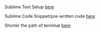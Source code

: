 Sublime Text Setup [here](https://www.youtube.com/watch?v=GIwAsRNnoSI&ab_channel=ZebraCode)

Sublime Code Snippet/pre-written code  [here](https://www.geeksforgeeks.org/how-to-create-snippets-in-sublime-text/)

Shorter the path of terminal [here](https://superuser.com/questions/446827/configure-windows-powershell-to-display-only-the-current-folder-name-in-the-shel)
